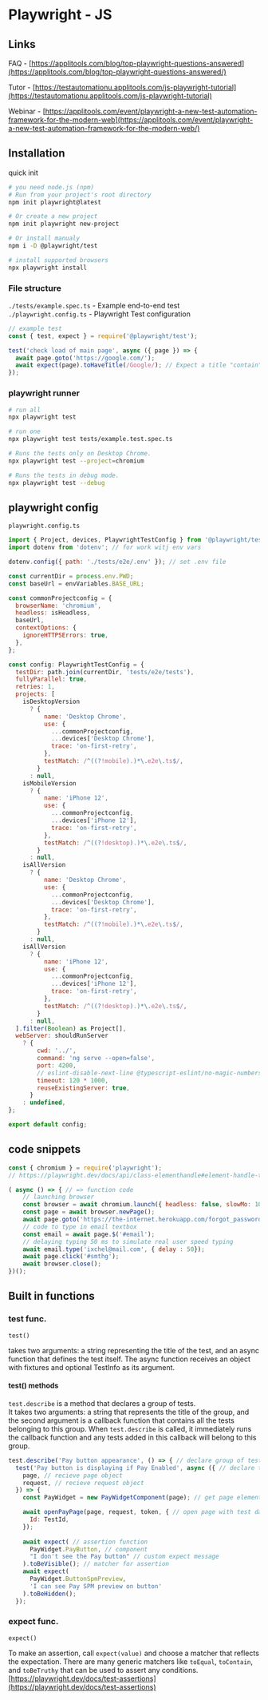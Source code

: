 # Playwright - JS

## Links

FAQ - [https://applitools.com/blog/top-playwright-questions-answered](https://applitools.com/blog/top-playwright-questions-answered/)

Tutor - [https://testautomationu.applitools.com/js-playwright-tutorial](https://testautomationu.applitools.com/js-playwright-tutorial)

Webinar - [https://applitools.com/event/playwright-a-new-test-automation-framework-for-the-modern-web](https://applitools.com/event/playwright-a-new-test-automation-framework-for-the-modern-web/)

## Installation

quick init

```bash
# you need node.js (npm)
# Run from your project's root directory
npm init playwright@latest

# Or create a new project
npm init playwright new-project

# Or install manualy 
npm i -D @playwright/test

# install supported browsers
npx playwright install
```

### File structure

`./tests/example.spec.ts` - Example end-to-end test\
`./playwright.config.ts` - Playwright Test configuration

```javascript
// example test
const { test, expect } = require('@playwright/test');

test('check load of main page', async ({ page }) => {
  await page.goto('https://google.com/');
  await expect(page).toHaveTitle(/Google/); // Expect a title "contain" a substring
});
```

### playwright runner

```bash
# run all
npx playwright test

# run one
npx playwright test tests/example.test.spec.ts

# Runs the tests only on Desktop Chrome.
npx playwright test --project=chromium

# Runs the tests in debug mode.
npx playwright test --debug
```

## playwright config

`playwright.config.ts`

```javascript
import { Project, devices, PlaywrightTestConfig } from '@playwright/test';
import dotenv from 'dotenv'; // for work witj env vars

dotenv.config({ path: './tests/e2e/.env' }); // set .env file

const currentDir = process.env.PWD;
const baseUrl = envVariables.BASE_URL;

const commonProjectconfig = {
  browserName: 'chromium',
  headless: isHeadless,
  baseUrl,
  contextOptions: {
    ignoreHTTPSErrors: true,
  },
};

const config: PlaywrightTestConfig = {
  testDir: path.join(currentDir, 'tests/e2e/tests'),
  fullyParallel: true,
  retries: 1,
  projects: [
    isDesktopVersion
      ? {
          name: 'Desktop Chrome',
          use: {
            ...commonProjectconfig,
            ...devices['Desktop Chrome'],
            trace: 'on-first-retry',
          },
          testMatch: /^((?!mobile).)*\.e2e\.ts$/,
        }
      : null,
    isMobileVersion
      ? {
          name: 'iPhone 12',
          use: {
            ...commonProjectconfig,
            ...devices['iPhone 12'],
            trace: 'on-first-retry',
          },
          testMatch: /^((?!desktop).)*\.e2e\.ts$/,
        }
      : null,
    isAllVersion
      ? {
          name: 'Desktop Chrome',
          use: {
            ...commonProjectconfig,
            ...devices['Desktop Chrome'],
            trace: 'on-first-retry',
          },
          testMatch: /^((?!mobile).)*\.e2e\.ts$/,
        }
      : null,
    isAllVersion
      ? {
          name: 'iPhone 12',
          use: {
            ...commonProjectconfig,
            ...devices['iPhone 12'],
            trace: 'on-first-retry',
          },
          testMatch: /^((?!desktop).)*\.e2e\.ts$/,
        }
      : null,
  ].filter(Boolean) as Project[],
  webServer: shouldRunServer
    ? {
        cwd: '../',
        command: 'ng serve --open=false',
        port: 4200,
        // eslint-disable-next-line @typescript-eslint/no-magic-numbers
        timeout: 120 * 1000,
        reuseExistingServer: true,
      }
    : undefined,
};

export default config;
```

## code snippets

```javascript
const { chromium } = require('playwright');
// https://playwright.dev/docs/api/class-elementhandle#element-handle-type

( async () => { // => function code
    // launching browser
    const browser = await chromium.launch({ headless: false, slowMo: 100});
    const page = await browser.newPage();
    await page.goto('https://the-internet.herokuapp.com/forgot_password');
    // code to type in email textbox
    const email = await page.$('#email');
    // delaying typing 50 ms to simulate real user speed typing
    await email.type('ixchel@mail.com', { delay : 50});
    await page.click('#smthg');
    await browser.close();
})();
```

## Built in functions

### test func.

`test()`

takes two arguments: a string representing the title of the test, and an async function that defines the test itself. The async function receives an object with fixtures and optional TestInfo as its argument.

#### test() methods

`test.describe` is a method that declares a group of tests.\
It takes two arguments: a string that represents the title of the group, and the second argument is a callback function that contains all the tests belonging to this group. When `test.describe` is called, it immediately runs the callback function and any tests added in this callback will belong to this group.

```javascript
test.describe('Pay button appearance', () => { // declare group of tests
  test('Pay button is displaying if Pay Enabled', async ({ // declare test name
    page, // recieve page object
    request, // recieve request object
  }) => {
    const PayWidget = new PayWidgetComponent(page); // get page elements for test

    await openPayPage(page, request, token, { // open page with test data
      Id: TestId,
    });
    
    await expect( // assertion function
      PayWidget.PayButton, // component
      "I don't see the Pay button" // custom expect message
    ).toBeVisible(); // matcher for assertion 
    await expect(
      PayWidget.ButtonSpmPreview,
      'I can see Pay SPM preview on button'
    ).toBeHidden();
  });
```

### expect func.

`expect()`

To make an assertion, call `expect(value)` and choose a matcher that reflects the expectation. There are many generic matchers like `toEqual`, `toContain`, and `toBeTruthy` that can be used to assert any conditions.\
[https://playwright.dev/docs/test-assertions](https://playwright.dev/docs/test-assertions)
